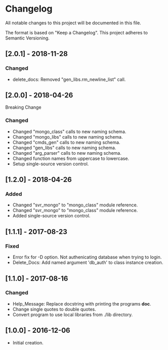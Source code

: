 # Changelog
All notable changes to this project will be documented in this file.

The format is based on "Keep a Changelog".  This project adheres to Semantic Versioning.


## [2.0.1] - 2018-11-28
### Changed
- delete_docs:  Removed "gen_libs.rm_newline_list" call.


## [2.0.0] - 2018-04-26
Breaking Change

### Changed
- Changed "mongo_class" calls to new naming schema.
- Changed "mongo_libs" calls to new naming schema.
- Changed "cmds_gen" calls to new naming schema.
- Changed "gen_libs" calls to new naming schema.
- Changed "arg_parser" calls to new naming schema.
- Changed function names from uppercase to lowercase.
- Setup single-source version control.


## [1.2.0] - 2018-04-26
### Added
- Changed "svr_mongo" to "mongo_class" module reference.
- Changed "svr_mongo" to "mongo_class" module reference.
- Added single-source version control.


## [1.1.1] - 2017-08-23
### Fixed
- Error fix for -D option.  Not authenicating database when trying to login.
- Delete_Docs:  Add named argument 'db_auth' to class instance creation.


## [1.1.0] - 2017-08-16
### Changed
- Help_Message:  Replace docstring with printing the programs __doc__.
- Change single quotes to double quotes.
- Convert program to use local libraries from ./lib directory.


## [1.0.0] - 2016-12-06
- Initial creation.

